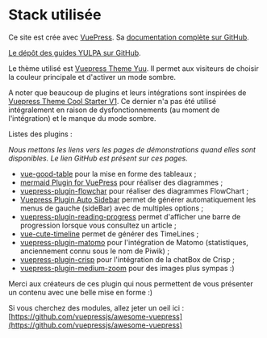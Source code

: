 # Stack utilisée


Ce site est crée avec [VuePress](https://vuepress.vuejs.org/). Sa
[documentation complète sur GitHub](https://vuepress.vuejs.org/guide/).

[Le dépôt des guides YULPA sur GitHub](https://github.com/yulPa/documentations-public).

Le thème utilisé est
[Vuepress Theme Yuu](https://vuepress-theme-yuu.netlify.app/). Il permet
aux visiteurs de choisir la couleur principale et d'activer un mode
sombre.

A noter que beaucoup de plugins et leurs intégrations sont inspirées de
[Vuepress Theme Cool Starter V1](https://friendlyuser.github.io/vuepress-theme-cool-starter/).
Ce dernier n'a pas été utilisé intégralement en raison de
dysfonctionnements (au moment de l'intégration) et le manque du mode
sombre.

Listes des plugins :

*Nous mettons les liens vers les pages de démonstrations quand
elles sont disponibles. Le lien GitHub est présent sur ces pages.*

- [vue-good-table](https://xaksis.github.io/vue-good-table/) pour la
  mise en forme des tableaux ;
- [mermaid Plugin for VuePress](https://vuepress-plugin-mermaidjs.efrane.com/)
  pour réaliser des diagrammes ;
- [vuepress-plugin-flowchar](https://flowchart.vuepress.ulivz.com/) pour
  réaliser des diagrammes FlowChart ;
- [Vuepress Plugin Auto Sidebar](https://shanyuhai123.github.io/vuepress-plugin-auto-sidebar/)
  permet de générer automatiquement les menus de gauche (sideBar) avec
  de multiples options ;
- [vuepress-plugin-reading-progress](https://github.com/tolking/vuepress-plugin-reading-progress)
  permet d'afficher une barre de progression lorsque vous consultez un
  article ;
- [vue-cute-timeline](https://vue-cute-timeline.netlify.app/) permet de
  générer des TimeLines ;
- [vuepress-plugin-matomo](https://github.com/qdot/vuepress-plugin-matomo)
  pour l'intégration de Matomo (statistiques, anciennement connu sous le
  nom de Piwik) ;
- [vuepress-plugin-crisp](https://github.com/z3by/vuepress-plugin-crisp)
  pour l'intégration de la chatBox de Crisp ;
- [vuepress-plugin-medium-zoom](https://vuepress.github.io/en/plugins/medium-zoom) pour des images plus sympas :)

Merci aux créateurs de ces plugin qui nous permettent de vous présenter
un contenu avec une belle mise en forme :)

Si vous cherchez des modules, allez jeter un oeil ici : [https://github.com/vuepressjs/awesome-vuepress](https://github.com/vuepressjs/awesome-vuepress)
